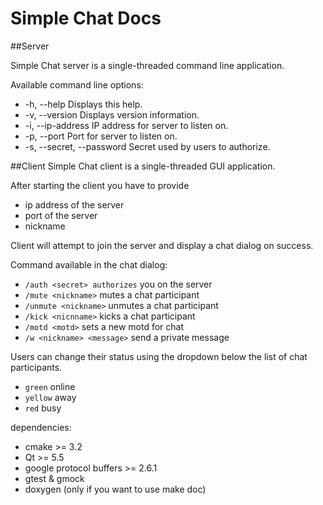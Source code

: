 Simple Chat Docs
======

##Server

Simple Chat server is a single-threaded command line application.

Available command line options:
* -h, --help                         Displays this help.
* -v, --version                      Displays version information.
* -i, --ip-address <ip address>      IP address for server to listen on.
* -p, --port <port>                  Port for server to listen on.
* -s, --secret, --password <secret>  Secret used by users to authorize.

##Client
Simple Chat client is a single-threaded GUI application.

After starting the client you have to provide
* ip address of the server
* port of the server
* nickname

Client will attempt to join the server and display a chat dialog on success.

Command available in the chat dialog:
* ```/auth <secret> authorizes``` you on the server
* ```/mute <nickname>``` mutes a chat participant
* ```/unmute <nickname>``` unmutes a chat participant
* ```/kick <nicnname>``` kicks a chat participant
* ```/motd <motd>``` sets a new motd for chat
* ```/w <nickname> <message>``` send a private message

Users can change their status using the dropdown below the list of chat participants.
* ```green``` online
* ```yellow``` away
* ```red``` busy



dependencies:
* cmake >= 3.2
* Qt >= 5.5
* google protocol buffers >= 2.6.1
* gtest & gmock
* doxygen (only if you want to use make doc)
